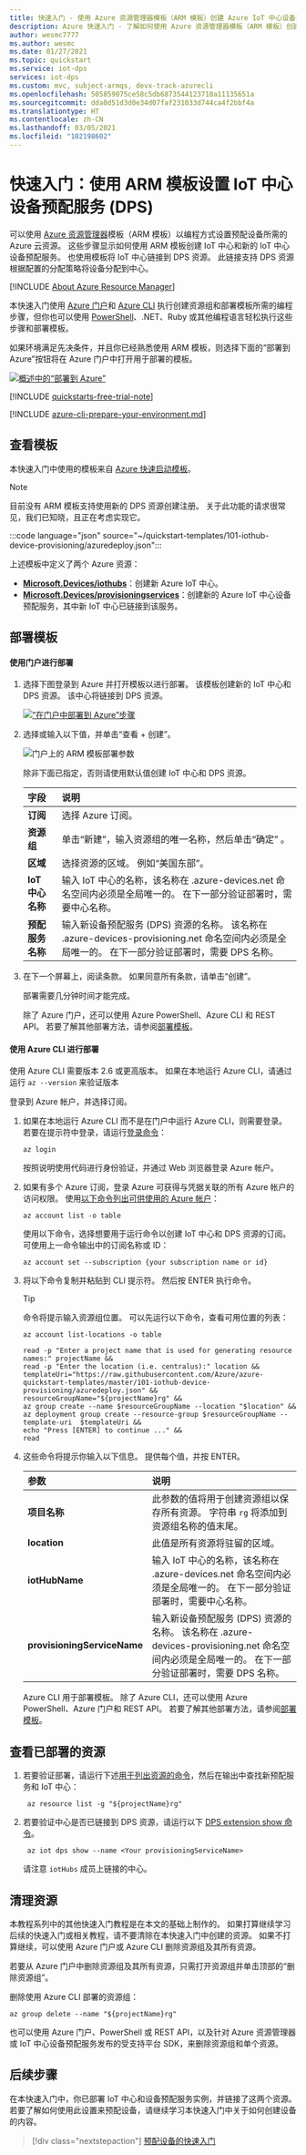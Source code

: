 ```yaml
---
title: 快速入门 - 使用 Azure 资源管理器模板（ARM 模板）创建 Azure IoT 中心设备预配服务 (DPS)
description: Azure 快速入门 - 了解如何使用 Azure 资源管理器模板（ARM 模板）创建 Azure IoT 中心设备预配服务 (DPS)。
author: wesmc7777
ms.author: wesmc
ms.date: 01/27/2021
ms.topic: quickstart
ms.service: iot-dps
services: iot-dps
ms.custom: mvc, subject-armqs, devx-track-azurecli
ms.openlocfilehash: 505859075ce58c5db6873544123710a11135651a
ms.sourcegitcommit: dda0d51d3d0e34d07faf231033d744ca4f2bbf4a
ms.translationtype: HT
ms.contentlocale: zh-CN
ms.lasthandoff: 03/05/2021
ms.locfileid: "102198602"
---
```

# <a name="quickstart-set-up-the-iot-hub-device-provisioning-service-dps-with-an-arm-template"></a>快速入门：使用 ARM 模板设置 IoT 中心设备预配服务 (DPS)

可以使用 [Azure 资源管理器](../azure-resource-manager/management/overview.md)模板（ARM 模板）以编程方式设置预配设备所需的 Azure 云资源。 这些步骤显示如何使用 ARM 模板创建 IoT 中心和新的 IoT 中心设备预配服务。 也使用模板将 IoT 中心链接到 DPS 资源。 此链接支持 DPS 资源根据配置的分配策略将设备分配到中心。

[!INCLUDE [About Azure Resource Manager](../../includes/resource-manager-quickstart-introduction.md)]

本快速入门使用 [Azure 门户](../azure-resource-manager/templates/deploy-portal.md)和 [Azure CLI](../azure-resource-manager/templates/deploy-cli.md) 执行创建资源组和部署模板所需的编程步骤，但你也可以使用 [PowerShell](../azure-resource-manager/templates/deploy-powershell.md)、.NET、Ruby 或其他编程语言轻松执行这些步骤和部署模板。 

如果环境满足先决条件，并且你已经熟悉使用 ARM 模板，则选择下面的“部署到 Azure”按钮将在 Azure 门户中打开用于部署的模板。

[![概述中的“部署到 Azure”](../media/template-deployments/deploy-to-azure.svg)](https://portal.azure.com/#create/Microsoft.Template/uri/https%3a%2f%2fraw.githubusercontent.com%2fAzure%2fazure-quickstart-templates%2fmaster%2f101-iothub-device-provisioning%2fazuredeploy.json)

[!INCLUDE [quickstarts-free-trial-note](../../includes/quickstarts-free-trial-note.md)]

[!INCLUDE [azure-cli-prepare-your-environment.md](../../includes/azure-cli-prepare-your-environment.md)]


## <a name="review-the-template"></a>查看模板

本快速入门中使用的模板来自 [Azure 快速启动模板](https://azure.microsoft.com/resources/templates/101-iothub-device-provisioning/)。

> [!NOTE]
> 目前没有 ARM 模板支持使用新的 DPS 资源创建注册。 关于此功能的请求很常见，我们已知晓，且正在考虑实现它。

:::code language="json" source="~/quickstart-templates/101-iothub-device-provisioning/azuredeploy.json":::

上述模板中定义了两个 Azure 资源：

* [**Microsoft.Devices/iothubs**](/azure/templates/microsoft.devices/iothubs)：创建新 Azure IoT 中心。
* [**Microsoft.Devices/provisioningservices**](/azure/templates/microsoft.devices/provisioningservices)：创建新的 Azure IoT 中心设备预配服务，其中新 IoT 中心已链接到该服务。


## <a name="deploy-the-template"></a>部署模板

#### <a name="deploy-with-the-portal"></a>使用门户进行部署

1. 选择下图登录到 Azure 并打开模板以进行部署。 该模板创建新的 IoT 中心和 DPS 资源。 该中心将链接到 DPS 资源。

    [![“在门户中部署到 Azure”步骤](../media/template-deployments/deploy-to-azure.svg)](https://portal.azure.com/#create/Microsoft.Template/uri/https%3a%2f%2fraw.githubusercontent.com%2fAzure%2fazure-quickstart-templates%2fmaster%2f101-iothub-device-provisioning%2fazuredeploy.json)

2. 选择或输入以下值，并单击“查看 + 创建”。

    ![门户上的 ARM 模板部署参数](./media/quick-setup-auto-provision-rm/arm-template-deployment-parameters-portal.png)    

    除非下面已指定，否则请使用默认值创建 IoT 中心和 DPS 资源。

    | 字段 | 说明 |
    | :---- | :---------- |
    | **订阅** | 选择 Azure 订阅。 |
    | **资源组** | 单击“新建”，输入资源组的唯一名称，然后单击“确定” 。 |
    | **区域** | 选择资源的区域。 例如“美国东部”。 |
    | **IoT 中心名称** | 输入 IoT 中心的名称，该名称在 .azure-devices.net 命名空间内必须是全局唯一的。 在下一部分验证部署时，需要中心名称。 |
    | **预配服务名称** | 输入新设备预配服务 (DPS) 资源的名称。 该名称在 .azure-devices-provisioning.net 命名空间内必须是全局唯一的。 在下一部分验证部署时，需要 DPS 名称。 |
    
3. 在下一个屏幕上，阅读条款。 如果同意所有条款，请单击“创建”。 

    部署需要几分钟时间才能完成。 

    除了 Azure 门户，还可以使用 Azure PowerShell、Azure CLI 和 REST API。 若要了解其他部署方法，请参阅[部署模板](../azure-resource-manager/templates/deploy-powershell.md)。


#### <a name="deploy-with-the-azure-cli"></a>使用 Azure CLI 进行部署

使用 Azure CLI 需要版本 2.6 或更高版本。 如果在本地运行 Azure CLI，请通过运行 `az --version` 来验证版本

登录到 Azure 帐户，并选择订阅。

1. 如果在本地运行 Azure CLI 而不是在门户中运行 Azure CLI，则需要登录。 若要在提示符中登录，请运行[登录命令](/cli/azure/get-started-with-az-cli2)：
    
    ```azurecli
    az login
    ```

    按照说明使用代码进行身份验证，并通过 Web 浏览器登录 Azure 帐户。

2. 如果有多个 Azure 订阅，登录 Azure 可获得与凭据关联的所有 Azure 帐户的访问权限。 使用[以下命令列出可供使用的 Azure 帐户](/cli/azure/account)：
    
    ```azurecli
    az account list -o table
    ```

    使用以下命令，选择想要用于运行命令以创建 IoT 中心和 DPS 资源的订阅。 可使用上一命令输出中的订阅名称或 ID：

    ```azurecli
    az account set --subscription {your subscription name or id}
    ```

3. 将以下命令复制并粘贴到 CLI 提示符。 然后按 ENTER 执行命令。
   
    > [!TIP]
    > 命令将提示输入资源组位置。 可以先运行以下命令，查看可用位置的列表：
    >
    > `az account list-locations -o table`
    >
    >
    
    ```azurecli-interactive
    read -p "Enter a project name that is used for generating resource names:" projectName &&
    read -p "Enter the location (i.e. centralus):" location &&
    templateUri="https://raw.githubusercontent.com/Azure/azure-quickstart-templates/master/101-iothub-device-provisioning/azuredeploy.json" &&
    resourceGroupName="${projectName}rg" &&
    az group create --name $resourceGroupName --location "$location" &&
    az deployment group create --resource-group $resourceGroupName --template-uri  $templateUri &&
    echo "Press [ENTER] to continue ..." &&
    read
    ```

4. 这些命令将提示你输入以下信息。 提供每个值，并按 ENTER。

    | 参数 | 说明 |
    | :-------- | :---------- |
    | **项目名称** | 此参数的值将用于创建资源组以保存所有资源。 字符串 `rg` 将添加到资源组名称的值末尾。 |
    | **location** | 此值是所有资源将驻留的区域。 |
    | **iotHubName** | 输入 IoT 中心的名称，该名称在 .azure-devices.net 命名空间内必须是全局唯一的。 在下一部分验证部署时，需要中心名称。 |
    | **provisioningServiceName** | 输入新设备预配服务 (DPS) 资源的名称。 该名称在 .azure-devices-provisioning.net 命名空间内必须是全局唯一的。 在下一部分验证部署时，需要 DPS 名称。 |

    Azure CLI 用于部署模板。 除了 Azure CLI，还可以使用 Azure PowerShell、Azure 门户和 REST API。 若要了解其他部署方法，请参阅[部署模板](../azure-resource-manager/templates/deploy-powershell.md)。


## <a name="review-deployed-resources"></a>查看已部署的资源

1. 若要验证部署，请运行下述[用于列出资源的命令](/cli/azure/resource#az-resource-list)，然后在输出中查找新预配服务和 IoT 中心：

    ```azurecli
     az resource list -g "${projectName}rg"
    ```

2. 若要验证中心是否已链接到 DPS 资源，请运行以下 [DPS extension show 命令](/cli/azure/iot/dps#az_iot_dps_show)。

    ```azurecli
     az iot dps show --name <Your provisioningServiceName>
    ```

    请注意 `iotHubs` 成员上链接的中心。


## <a name="clean-up-resources"></a>清理资源

本教程系列中的其他快速入门教程是在本文的基础上制作的。 如果打算继续学习后续的快速入门或相关教程，请不要清除在本快速入门中创建的资源。 如果不打算继续，可以使用 Azure 门户或 Azure CLI 删除资源组及其所有资源。

若要从 Azure 门户中删除资源组及其所有资源，只需打开资源组并单击顶部的“删除资源组”。

删除使用 Azure CLI 部署的资源组：

```azurecli
az group delete --name "${projectName}rg"
```

也可以使用 Azure 门户、PowerShell 或 REST API，以及针对 Azure 资源管理器或 IoT 中心设备预配服务发布的受支持平台 SDK，来删除资源组和单个资源。

## <a name="next-steps"></a>后续步骤

在本快速入门中，你已部署 IoT 中心和设备预配服务实例，并链接了这两个资源。 若要了解如何使用此设置来预配设备，请继续学习本快速入门中关于如何创建设备的内容。

> [!div class="nextstepaction"]
> [预配设备的快速入门](./quick-create-simulated-device-symm-key.md)


